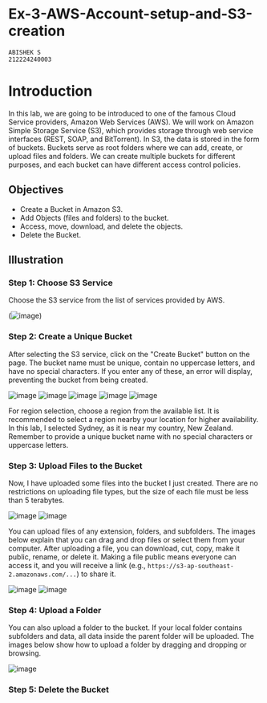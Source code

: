# Ex-3-AWS-Account-setup-and-S3-creation
```
ABISHEK S
212224240003
```
# Introduction

In this lab, we are going to be introduced to one of the famous Cloud Service providers, Amazon Web Services (AWS). We will work on Amazon Simple Storage Service (S3), which provides storage through web service interfaces (REST, SOAP, and BitTorrent). In S3, the data is stored in the form of buckets. Buckets serve as root folders where we can add, create, or upload files and folders. We can create multiple buckets for different purposes, and each bucket can have different access control policies.

## Objectives

- Create a Bucket in Amazon S3.
- Add Objects (files and folders) to the bucket.
- Access, move, download, and delete the objects.
- Delete the Bucket.

## Illustration

### Step 1: Choose S3 Service

Choose the S3 service from the list of services provided by AWS.

(![image](https://github.com/user-attachments/assets/d641bb01-a8f8-405c-914b-5ff7840a539d))

### Step 2: Create a Unique Bucket

After selecting the S3 service, click on the "Create Bucket" button on the page. The bucket name must be unique, contain no uppercase letters, and have no special characters. If you enter any of these, an error will display, preventing the bucket from being created.

![image](https://github.com/user-attachments/assets/6a447548-5dbb-4bee-be9a-14823d0bf6b0)
![image](https://github.com/user-attachments/assets/8f0c2e75-1106-4666-b67d-6335aab13ab8)
![image](https://github.com/user-attachments/assets/216498f3-1fbd-457e-b930-9589d28be372)
![image](https://github.com/user-attachments/assets/9ed831a6-3a1c-4aee-90d9-d871af80bd6c)
![image](https://github.com/user-attachments/assets/e32fc9f3-c82a-4b72-8b10-7a0477f9ccd6)

For region selection, choose a region from the available list. It is recommended to select a region nearby your location for higher availability. In this lab, I selected Sydney, as it is near my country, New Zealand. Remember to provide a unique bucket name with no special characters or uppercase letters.

### Step 3: Upload Files to the Bucket

Now, I have uploaded some files into the bucket I just created. There are no restrictions on uploading file types, but the size of each file must be less than 5 terabytes.

![image](https://github.com/user-attachments/assets/b4aa897c-f2e2-4473-8f90-595b530529e9)
![image](https://github.com/user-attachments/assets/3a137296-7bce-474e-9aee-90f1270da0b5)

You can upload files of any extension, folders, and subfolders. The images below explain that you can drag and drop files or select them from your computer. After uploading a file, you can download, cut, copy, make it public, rename, or delete it. Making a file public means everyone can access it, and you will receive a link (e.g., `https://s3-ap-southeast-2.amazonaws.com/...`) to share it.

![image](https://github.com/user-attachments/assets/5f1fee62-d590-494f-8345-aeb80745e810)
![image](https://github.com/user-attachments/assets/b3030041-ce14-43a8-8e6c-4c26a875d52e)

### Step 4: Upload a Folder

You can also upload a folder to the bucket. If your local folder contains subfolders and data, all data inside the parent folder will be uploaded. The images below show how to upload a folder by dragging and dropping or browsing.

![image](https://github.com/user-attachments/assets/f0ad8c4e-0d66-490f-a4e0-3ecc1d39ba25)

### Step 5: Delete the Bucket

